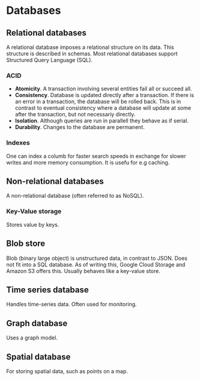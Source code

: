 # Databases

## Relational databases

A relational database imposes a relational structure on its data. This structure
is described in schemas. Most relational databases support Structured Query
Language (SQL).

### ACID

- **Atomicity**. A transaction involving several entities fail all or succeed
  all.
- **Consistency**. Database is updated directly after a transaction. If there is
  an error in a transaction, the database will be rolled back. This is in
  contrast to eventual consistency where a database will update at some after
  the transaction, but not necessariy directly.
- **Isolation**. Although queries are run in parallell they behave as if serial.
- **Durability**. Changes to the database are permanent.

### Indexes

One can index a columb for faster search speeds in exchange for slower writes
and more memory consumption. It is usefu for e.g caching.

## Non-relational databases

A non-relational database (often referred to as NoSQL).

### Key-Value storage

Stores value by keys.

## Blob store

Blob (binary large object) is unstructured data, in contrast to JSON. Does not
fit into a SQL database. As of writing this, Google Cloud Storage and Amazon S3
offers this. Usually behaves like a key-value store.

## Time series database

Handles time-series data. Often used for monitoring.

## Graph database

Uses a graph model.

## Spatial database

For storing spatial data, such as points on a map.
